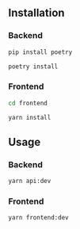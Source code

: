 ## Installation

### Backend

```bash
pip install poetry
```

```bash
poetry install
```

### Frontend

```bash
cd frontend
```

```bash
yarn install
```

## Usage

### Backend

```bash
yarn api:dev
```

### Frontend

```bash
yarn frontend:dev
```
